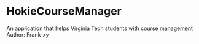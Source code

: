 # HokieCourseManager
An application that helps Virginia Tech students with course management
Author: Frank-xy
